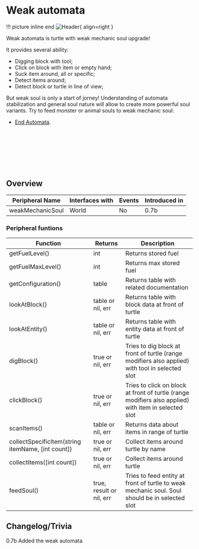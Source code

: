 # Weak automata

!!! picture inline end
    ![Header](){ align=right }

Weak automata is turtle with weak mechanic soul upgrade!

It provides several ability:

- Digging block with tool;
- Click on block with item or empty hand;
- Suck item around, all or specific;
- Detect items around;
- Detect block or turtle in line of view;

But weak soul is only a start of jorney! Understanding of automata stabilization and general soul nature will allow to create more powerful soul variants. Try to feed monster or animal souls to weak mechanic soul:

- [End Automata](https://docs.srendi.de/turtles/end_automata/).

<br><br><br><br><br><br>

## Overview

| Peripheral Name           | Interfaces with | Events | Introduced in |
| ------------------------- | --------------- | ------ | ------------- |
| weakMechanicSoul          | World           | No     | 0.7b          |

### Peripheral funtions

| Function                                          | Returns                  | Description                                                                                          |
| ------------------------------------------------- | ------------------------ | ---------------------------------------------------------------------------------------------------- |
| getFuelLevel()                                    | int                      | Returns stored fuel                                                                                  |
| getFuelMaxLevel()                                 | int                      | Returns max stored fuel                                                                              |
| getConfiguration()                                | table                    | Returns table with related documentation                                                             |
| lookAtBlock()                                     | table or nil, err        | Returns table with block data at front of turtle                                                     |
| lookAtEntity()                                    | table or nil, err        | Returns table with entity data at front of turtle                                                    |
| digBlock()                                        | true or nil, err         | Tries to dig block at front of turtle (range modifiers also applied) with tool in selected slot      |
| clickBlock()                                      | true or nil, err         | Tries to click on block at front of turtle (range modifiers also applied) with item in selected slot |
| scanItems()                                       | table or nil, err        | Returns data about items in range of turtle                                                          |
| collectSpecificItem(string itemName, [int count]) | true or nil, err         | Collect items around turtle by name                                                                  |
| collectItems([int count])                         | true or nil, err         | Collect items around turtle                                                                          |
| feedSoul()                                        | true, result or nil, err | Tries to feed entity at front of turtle to weak mechanic soul. Soul should be in selected slot       |

## Changelog/Trivia

0.7b
Added the weak automata

